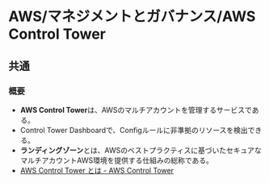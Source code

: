 # AWS/マネジメントとガバナンス/AWS Control Tower

## 共通

### 概要

- **AWS Control Tower**は、AWSのマルチアカウントを管理するサービスである。
- Control Tower Dashboardで、Configルールに非準拠のリソースを検出できる。
- **ランディングゾーン**とは、AWSのベストプラクティスに基づいたセキュアなマルチアカウントAWS環境を提供する仕組みの総称である。
- [AWS Control Tower とは - AWS Control Tower](https://docs.aws.amazon.com/ja_jp/controltower/latest/userguide/what-is-control-tower.html)
